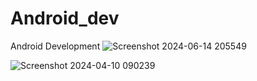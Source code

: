 # Android_dev
Android Development
![Screenshot 2024-06-14 205549](https://github.com/user-attachments/assets/86ba84e3-a8a1-429f-8fbd-ed50a9fb3169)

![Screenshot 2024-04-10 090239](https://github.com/user-attachments/assets/7f5f1546-cc38-4751-a6e5-54acf653e756)
